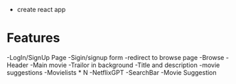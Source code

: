 - create react app

# Features
-LogIn/SignUp Page
   -Sigin/signup form 
   -redirect to browse page
-Browse
      -Header
      -Main movie
        -Trailor in background
        -Title and description
        -movie suggestions
           -Movielists * N
-NetflixGPT
    -SearchBar
    -Movie Suggestion
    
